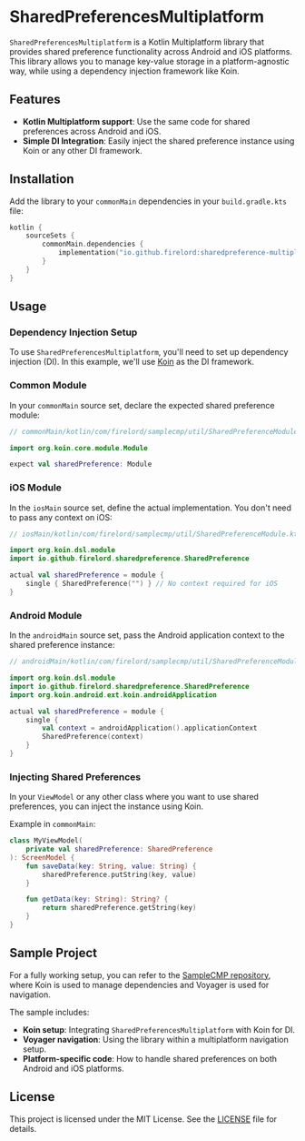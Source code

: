 # SharedPreferencesMultiplatform

`SharedPreferencesMultiplatform` is a Kotlin Multiplatform library that provides shared preference functionality across Android and iOS platforms. This library allows you to manage key-value storage in a platform-agnostic way, while using a dependency injection framework like Koin.

## Features
- **Kotlin Multiplatform support**: Use the same code for shared preferences across Android and iOS.
- **Simple DI Integration**: Easily inject the shared preference instance using Koin or any other DI framework.

## Installation

Add the library to your `commonMain` dependencies in your `build.gradle.kts` file:

```kotlin
kotlin {
    sourceSets {
        commonMain.dependencies {
            implementation("io.github.firelord:sharedpreference-multiplatform:1.0.1")
        }
    }
}
```

## Usage

### Dependency Injection Setup

To use `SharedPreferencesMultiplatform`, you'll need to set up dependency injection (DI). In this example, we'll use [Koin](https://insert-koin.io/) as the DI framework.

### Common Module

In your `commonMain` source set, declare the expected shared preference module:

```kotlin
// commonMain/kotlin/com/firelord/samplecmp/util/SharedPreferenceModule.kt

import org.koin.core.module.Module

expect val sharedPreference: Module
```

### iOS Module

In the `iosMain` source set, define the actual implementation. You don't need to pass any context on iOS:

```kotlin
// iosMain/kotlin/com/firelord/samplecmp/util/SharedPreferenceModule.kt

import org.koin.dsl.module
import io.github.firelord.sharedpreference.SharedPreference

actual val sharedPreference = module {
    single { SharedPreference("") } // No context required for iOS
}
```

### Android Module

In the `androidMain` source set, pass the Android application context to the shared preference instance:

```kotlin
// androidMain/kotlin/com/firelord/samplecmp/util/SharedPreferenceModule.kt

import org.koin.dsl.module
import io.github.firelord.sharedpreference.SharedPreference
import org.koin.android.ext.koin.androidApplication

actual val sharedPreference = module {
    single {
        val context = androidApplication().applicationContext
        SharedPreference(context)
    }
}
```

### Injecting Shared Preferences

In your `ViewModel` or any other class where you want to use shared preferences, you can inject the instance using Koin.

Example in `commonMain`:

```kotlin
class MyViewModel(
    private val sharedPreference: SharedPreference
): ScreenModel {
    fun saveData(key: String, value: String) {
        sharedPreference.putString(key, value)
    }

    fun getData(key: String): String? {
        return sharedPreference.getString(key)
    }
}
```

## Sample Project

For a fully working setup, you can refer to the [SampleCMP repository](https://github.com/FireLord/SampleCMP), where Koin is used to manage dependencies and Voyager is used for navigation.

The sample includes:

- **Koin setup**: Integrating `SharedPreferencesMultiplatform` with Koin for DI.
- **Voyager navigation**: Using the library within a multiplatform navigation setup.
- **Platform-specific code**: How to handle shared preferences on both Android and iOS platforms.

## License

This project is licensed under the MIT License. See the [LICENSE](LICENSE) file for details.